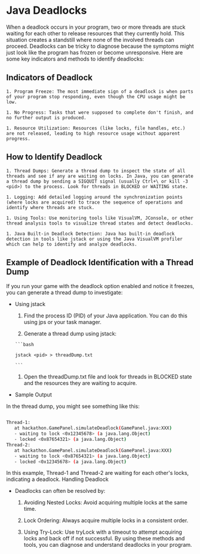 # Java Deadlocks

When a deadlock occurs in your program, two or more threads are stuck waiting for each other to release resources that they currently hold. This situation creates a standstill where none of the involved threads can proceed. Deadlocks can be tricky to diagnose because the symptoms might just look like the program has frozen or become unresponsive. Here are some key indicators and methods to identify deadlocks:

## Indicators of Deadlock

    1. Program Freeze: The most immediate sign of a deadlock is when parts of your program stop responding, even though the CPU usage might be low.

    1. No Progress: Tasks that were supposed to complete don't finish, and no further output is produced.

    1. Resource Utilization: Resources (like locks, file handles, etc.) are not released, leading to high resource usage without apparent progress.

## How to Identify Deadlock

    1. Thread Dumps: Generate a thread dump to inspect the state of all threads and see if any are waiting on locks. In Java, you can generate a thread dump by sending a SIGQUIT signal (usually Ctrl+\ or kill -3 <pid>) to the process. Look for threads in BLOCKED or WAITING state.

    1. Logging: Add detailed logging around the synchronization points (where locks are acquired) to trace the sequence of operations and identify where threads are stuck.

    1. Using Tools: Use monitoring tools like VisualVM, JConsole, or other thread analysis tools to visualize thread states and detect deadlocks.

    1. Java Built-in Deadlock Detection: Java has built-in deadlock detection in tools like jstack or using the Java VisualVM profiler which can help to identify and analyze deadlocks.

## Example of Deadlock Identification with a Thread Dump

If you run your game with the deadlock option enabled and notice it freezes, you can generate a thread dump to investigate:

* Using jstack

    1. Find the process ID (PID) of your Java application. You can do this using jps or your task manager.

    1. Generate a thread dump using jstack:

      ```bash

      jstack <pid> > threadDump.txt

      ```

    1. Open the threadDump.txt file and look for threads in BLOCKED state and the resources they are waiting to acquire.

* Sample Output

In the thread dump, you might see something like this:

```bash

Thread-1:
   at hackathon.GamePanel.simulateDeadlock(GamePanel.java:XXX)
   - waiting to lock <0x12345678> (a java.lang.Object)
   - locked <0x87654321> (a java.lang.Object)
Thread-2:
   at hackathon.GamePanel.simulateDeadlock(GamePanel.java:XXX)
   - waiting to lock <0x87654321> (a java.lang.Object)
   - locked <0x12345678> (a java.lang.Object)
```

In this example, Thread-1 and Thread-2 are waiting for each other's locks, indicating a deadlock.
Handling Deadlock

* Deadlocks can often be resolved by:

    1. Avoiding Nested Locks: Avoid acquiring multiple locks at the same time.

    1. Lock Ordering: Always acquire multiple locks in a consistent order.

    1. Using Try-Lock: Use tryLock with a timeout to attempt acquiring locks and back off if not successful.
By using these methods and tools, you can diagnose and understand deadlocks in your program. 
